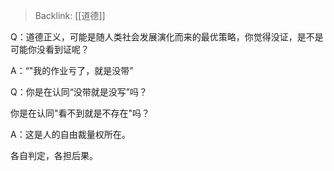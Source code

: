 > Backlink: [[道德]]

Q：道德正义，可能是随人类社会发展演化而来的最优策略，你觉得没证，是不是可能你没看到证呢？

A：“"我的作业亏了，就是没带”

Q：你是在认同“没带就是没写”吗？

你是在认同"看不到就是不存在"吗？

A：这是人的自由裁量权所在。

各自判定，各担后果。
